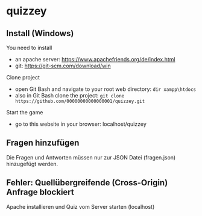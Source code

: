 # quizzey

## Install (Windows)
You need to install
- an apache server: https://www.apachefriends.org/de/index.html
- git: https://git-scm.com/download/win

Clone project
- open Git Bash and navigate to your root web directory: ```dir xampp\htdocs```
- also in Git Bash clone the project: ```git clone https://github.com/00000000000000001/quizzey.git```

Start the game
- go to this website in your browser: localhost/quizzey
## Fragen hinzufügen
Die Fragen und Antworten müssen nur zur JSON Datei (fragen.json) hinzugefügt werden.
## Fehler: Quellübergreifende (Cross-Origin) Anfrage blockiert
Apache installieren und Quiz vom Server starten (localhost)
